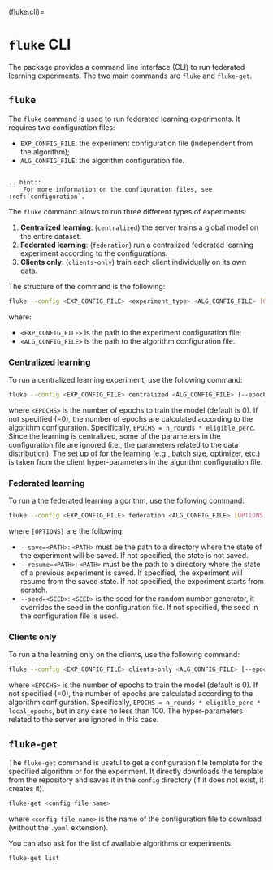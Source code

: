 (fluke.cli)=

# `fluke` CLI

The package provides a command line interface (CLI) to run federated learning experiments. 
The two main commands are `fluke` and `fluke-get`.

## `fluke`

The `fluke` command is used to run federated learning experiments. It requires two configuration files: 
- `EXP_CONFIG_FILE`: the experiment configuration file (independent from the algorithm);
- `ALG_CONFIG_FILE`: the algorithm configuration file.

```{eval-rst}

.. hint::
    For more information on the configuration files, see :ref:`configuration`.
```

The `fluke` command allows to run three different types of experiments:

1. **Centralized learning**: (`centralized`) the server trains a global model on the entire dataset.
2. **Federated learning**: (`federation`) run a centralized federated learning experiment according to the configurations.
3. **Clients only**: (`clients-only`) train each client individually on its own data.

The structure of the command is the following:

```bash
fluke --config <EXP_CONFIG_FILE> <experiment_type> <ALG_CONFIG_FILE> [OPTIONS]
```

where: 
- `<EXP_CONFIG_FILE>` is the path to the experiment configuration file;
- `<ALG_CONFIG_FILE>` is the path to the algorithm configuration file. 


### Centralized learning

To run a centralized learning experiment, use the following command:

```bash
fluke --config <EXP_CONFIG_FILE> centralized <ALG_CONFIG_FILE> [--epochs=<EPOCHS>]
```

where `<EPOCHS>` is the number of epochs to train the model (default is 0). If not specified (=0), the number of epochs are calculated according to the algorithm configuration. Specifically, `EPOCHS = n_rounds * eligible_perc`.
Since the learning is centralized, some of the parameters in the configuration file are ignored (i.e., the parameters related to the data distribution). The set up of for the learning (e.g., batch size, optimizer, etc.) is taken from the client hyper-parameters in the algorithm configuration file.

### Federated learning

To run a the federated learning algorithm, use the following command:

```bash
fluke --config <EXP_CONFIG_FILE> federation <ALG_CONFIG_FILE> [OPTIONS]
```

where `[OPTIONS]` are the following:
- `--save=<PATH>`: `<PATH>` must be the path to a directory where the state of the experiment will be saved. If not specified, the state is not saved.
- `--resume=<PATH>`: `<PATH>` must be the path to a directory where the state of a previous experiment is saved. If specified, the experiment will resume from the saved state. If not specified, the experiment starts from scratch.
- `--seed=<SEED>`: `<SEED>` is the seed for the random number generator, it overrides the seed in the configuration file. If not specified, the seed in the configuration file is used.

### Clients only

To run a the learning only on the clients, use the following command:

```bash
fluke --config <EXP_CONFIG_FILE> clients-only <ALG_CONFIG_FILE> [--epochs=<EPOCHS>]
```

where `<EPOCHS>` is the number of epochs to train the model (default is 0). If not specified (=0), the number of epochs are calculated according to the algorithm configuration. Specifically, `EPOCHS = n_rounds * eligible_perc * local_epochs`, but in any case no less than 100.
The hyper-parameters related to the server are ignored in this case.

## `fluke-get`

The `fluke-get` command is useful to get a configuration file template for the specified algorithm or for the experiment.
It directly downloads the template from the repository and saves it in the `config` directory (if it does not exist, it creates it).

```bash
fluke-get <config file name>
```

where `<config file name>` is the name of the configuration file to download (without the `.yaml` extension).

You can also ask for the list of available algorithms or experiments.

```bash
fluke-get list
```